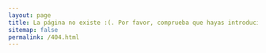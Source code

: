 ```yaml
---
layout: page
title: La página no existe :(. Por favor, comprueba que hayas introducido correctamente el link.
sitemap: false
permalink: /404.html
---
```

<style type="text/css">
  .block-left {
    width: 100%;
  }
  .block-right {
    display: none;
  }
</style>
